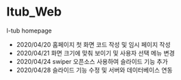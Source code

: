 # Itub_Web
I-tub homepage

- 2020/04/20 홈페이지 첫 화면 코드 작성 및 임시 페이지 작성
- 2020/04/21 화면 크기에 맞춰 보이기 및 사용자 선택 메뉴 변경
- 2020/04/24 swiper 오픈소스 사용하여 슬라이드 기능 추가
- 2020/04/28 슬라이드 기능 수정 및 서버와 데이터베이스 연동